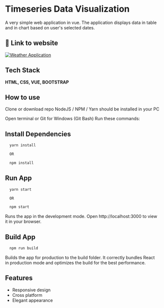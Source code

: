 
# Timeseries Data Visualization

A very simple web application in vue. The application displays data in table and in chart based on user's selected dates.

## 🔗 Link to website
[![Weather Application](https://thanosdev.com/Timeseries_Data_Visualization/)](https://thanosdev.com/Timeseries_Data_Visualization/)


## Tech Stack

**HTML, CSS, VUE, BOOTSTRAP**


## How to use

Clone or download repo NodeJS / NPM / Yarn should be installed in your PC

Open terminal or Git for Windows (Git Bash) Run these commands:

## Install Dependencies

```bash
  yarn install

  OR

  npm install
```

## Run App

```bash
  yarn start

  OR

  npm start
```
Runs the app in the development mode.
Open http://localhost:3000 to view it in your browser.

## Build App

```bash
  npm run build
```
Builds the app for production to the build folder.
It correctly bundles React in production mode and optimizes the build for the best performance.
## Features

- Responsive design
- Cross platform
- Elegant appearance
